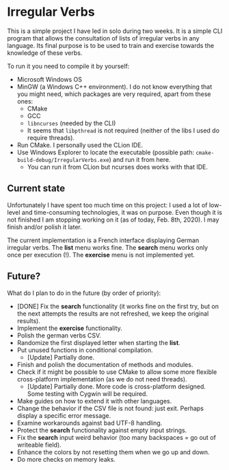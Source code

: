 # Irregular Verbs

This is a simple project I have led in solo during two weeks. It is a simple CLI program that allows the consultation of lists of irregular verbs in any language. Its final purpose is to be used to train and exercise towards the knowledge of these verbs. 

To run it you need to compile it by yourself:

* Microsoft Windows OS
* MinGW (a Windows C++ environment). I do not know everything that you might need, which packages are very required, apart from these ones:
  * CMake
  * GCC
  * `libncurses` (needed by the CLI)
  * It seems that `libpthread` is not required (neither of the libs I used do require threads). 
* Run CMake. I personally used the CLion IDE.
* Use Windows Explorer to locate the executable (possible path: `cmake-build-debug/IrregularVerbs.exe`) and run it from here. 
  * You can run it from CLion but ncurses does works with that IDE. 

## Current state

Unfortunately I have spent too much time on this project: I used a lot of low-level and time-consuming technologies, it was on purpose. Even though it is not finished I am stopping working on it (as of today, Feb. 8th, 2020). I may finish and/or polish it later. 

The current implementation is a French interface displaying German irregular verbs. The **list** menu works fine. The **search** menu works only once per execution (!). The **exercise** menu is not implemented yet.  

## Future?

What do I plan to do in the future (by order of priority):

* [DONE] Fix the **search** functionality (it works fine on the first try, but on the next attempts the results are not refreshed, we keep the original results).
* Implement the **exercise** functionality.
* Polish the german verbs CSV. 
* Randomize the first displayed letter when starting the **list**. 
* Put unused functions in conditional compilation. 
  * [Update] Partially done. 
* Finish and polish the documentation of methods and modules. 
* Check if it might be possible to use CMake to allow some more flexible cross-platform implementation (as we do not need threads). 
  * [Update] Partially done. More code is cross-platform designed. Some testing with Cygwin will be required. 
* Make guides on how to extend it with other languages.
* Change the behavior if the CSV file is not found: just exit. Perhaps display a specific error message.
* Examine workarounds against bad UTF-8 handling. 
* Protect the **search** functionality against empty input strings.  
* Fix the **search** input weird behavior (too many backspaces = go out of writeable field). 
* Enhance the colors by not resetting them when we go up and down. 
* Do more checks on memory leaks. 
